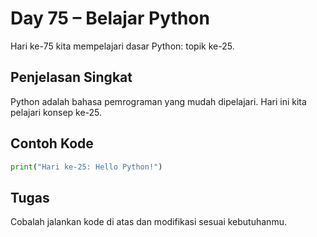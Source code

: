 # Day 75 – Belajar Python

Hari ke-75 kita mempelajari dasar Python: topik ke-25.

## Penjelasan Singkat

Python adalah bahasa pemrograman yang mudah dipelajari. Hari ini kita pelajari konsep ke-25.

## Contoh Kode

```python
print("Hari ke-25: Hello Python!")
```

## Tugas

Cobalah jalankan kode di atas dan modifikasi sesuai kebutuhanmu.
